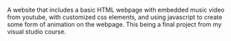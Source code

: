 A website that includes a basic HTML webpage with embedded music video from youtube, with customized css elements, and using javascript to create some form of animation on the webpage.
This being a final project from my visual studio course.
